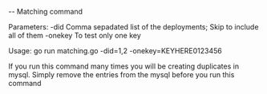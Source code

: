-- Matching command

Parameters:
-did     Comma sepadated list of the deployments; Skip to include all of them
-onekey  To test only one key

Usage:
go run matching.go -did=1,2 -onekey=KEYHERE0123456


If you run this command many times you will be creating duplicates in mysql. Simply remove the entries from the mysql before you run this command